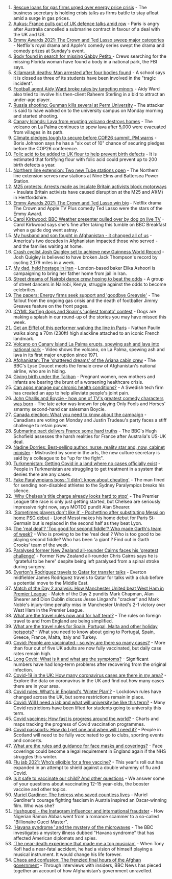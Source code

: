 1. [Rescue loans for gas firms urged over energy price crisis](https://www.bbc.co.uk/news/business-58620167?at_medium=RSS&at_campaign=KARANGA) - The business secretary is holding crisis talks as firms battle to stay afloat amid a surge in gas prices.
2. [Aukus: France pulls out of UK defence talks amid row](https://www.bbc.co.uk/news/uk-58620220?at_medium=RSS&at_campaign=KARANGA) - Paris is angry after Australia cancelled a submarine contract in favour of a deal with the UK and US.
3. [Emmy Awards 2021: The Crown and Ted Lasso sweep major categories](https://www.bbc.co.uk/news/entertainment-arts-58620247?at_medium=RSS&at_campaign=KARANGA) - Netflix's royal drama and Apple's comedy series swept the drama and comedy prizes at Sunday's event.
4. [Body found in search for missing Gabby Petito ](https://www.bbc.co.uk/news/world-us-canada-58620272?at_medium=RSS&at_campaign=KARANGA) - Crews searching for the missing Florida woman have found a body in a national park, the FBI says.
5. [Killamarsh deaths: Man arrested after four bodies found](https://www.bbc.co.uk/news/uk-england-derbyshire-58620379?at_medium=RSS&at_campaign=KARANGA) - A school says it is closed as three of its students have been involved in the "tragic incident".
6. [Football agent Aidy Ward broke rules by targeting minors](https://www.bbc.co.uk/news/uk-58600845?at_medium=RSS&at_campaign=KARANGA) - Aidy Ward also tried to involve his then-client Raheem Sterling in a bid to attract an under-age player.
7. [Russia shooting: Gunman kills several at Perm University](https://www.bbc.co.uk/news/world-europe-58623160?at_medium=RSS&at_campaign=KARANGA) - The attacker is said to have walked on to the university campus on Monday morning and started shooting.
8. [Canary Islands: Lava from erupting volcano destroys homes](https://www.bbc.co.uk/news/world-europe-58620555?at_medium=RSS&at_campaign=KARANGA) - The volcano on La Palma continues to spew lava after 5,000 were evacuated from villages in its path.
9. [Climate pledges tough to secure before COP26 summit, PM warns](https://www.bbc.co.uk/news/uk-politics-58620566?at_medium=RSS&at_campaign=KARANGA) - Boris Johnson says he has a "six out of 10" chance of securing pledges before the COP26 conference.
10. [Folic acid to be added to UK flour to help prevent birth defects](https://www.bbc.co.uk/news/health-58615838?at_medium=RSS&at_campaign=KARANGA) - It is estimated that fortifying flour with folic acid could prevent up to 200 birth defects a year.
11. [Northern line extension: Two new Tube stations open](https://www.bbc.co.uk/news/uk-england-london-58621491?at_medium=RSS&at_campaign=KARANGA) - The Northern line extension serves new stations at Nine Elms and Battersea Power Station.
12. [M25 protests: Arrests made as Insulate Britain activists block motorways](https://www.bbc.co.uk/news/uk-england-beds-bucks-herts-58622088?at_medium=RSS&at_campaign=KARANGA) - Insulate Britain activists have caused disruption at the M25 and A1(M) in Hertfordshire.
13. [Emmy Awards 2021: The Crown and Ted Lasso win big](https://www.bbc.co.uk/news/entertainment-arts-58620187?at_medium=RSS&at_campaign=KARANGA) - Netflix drama The Crown and Apple TV Plus comedy Ted Lasso were the stars of the Emmy Award.
14. [Carol Kirkwood: BBC Weather presenter pulled over by dog on live TV](https://www.bbc.co.uk/news/uk-58625098?at_medium=RSS&at_campaign=KARANGA) - Carol Kirkwood says she's fine after taking this tumble on BBC Breakfast when a guide dog went astray.
15. [My husband and son fought in Afghanistan - it changed all of us](https://www.bbc.co.uk/news/world-us-canada-58603119?at_medium=RSS&at_campaign=KARANGA) - America's two decades in Afghanistan impacted those who served - and the families waiting at home.
16. [Crash cyclist Josh Quigley set to achieve new Guinness World Record](https://www.bbc.co.uk/news/uk-scotland-edinburgh-east-fife-58622023?at_medium=RSS&at_campaign=KARANGA) - Josh Quigley is believed to have broken Jack Thompson's record by cycling 2,179 miles in a week.
17. [My dad, held hostage in Iran](https://www.bbc.co.uk/news/world-middle-east-58603151?at_medium=RSS&at_campaign=KARANGA) - London-based baker Elika Ashoori is campaigning to bring her father home from jail in Iran.
18. [Street dreams of Nairobi dance crew hoping to beat the odds](https://www.bbc.co.uk/news/world-africa-58602632?at_medium=RSS&at_campaign=KARANGA) - A group of street dancers in Nairobi, Kenya, struggle against the odds to become celebrities.
19. [The papers: Energy firms seek support and 'goodbye Greavsie'](https://www.bbc.co.uk/news/blogs-the-papers-58620207?at_medium=RSS&at_campaign=KARANGA) - The fallout from the ongoing gas crisis and the death of footballer Jimmy Greaves feature on the front pages.
20. [ICYMI: Surfing dogs and Spain's 'ugliest tomato' contest](https://www.bbc.co.uk/news/world-58603174?at_medium=RSS&at_campaign=KARANGA) - Dogs are making a splash in our round-up of the stories you may have missed this week.
21. [Get an Eiffel of this performer walking the line in Paris](https://www.bbc.co.uk/news/world-europe-58612966?at_medium=RSS&at_campaign=KARANGA) - Nathan Paulin walks along a 70m (230ft) high slackline attached to an iconic French landmark.
22. [Volcano on Canary Island La Palma erupts, spewing ash and lava into national park](https://www.bbc.co.uk/news/world-europe-58618487?at_medium=RSS&at_campaign=KARANGA) - Video shows the volcano, on La Palma, spewing ash and lava in its first major eruption since 1971.
23. [Afghanistan: The 'shattered dreams' of the Ariana cabin crew](https://www.bbc.co.uk/news/world-middle-east-58599522?at_medium=RSS&at_campaign=KARANGA) - The BBC's Lyse Doucet meets the female crew of Afghanistan's national airline, who are in hiding.
24. [Giving birth under the Taliban](https://www.bbc.co.uk/news/world-asia-58585323?at_medium=RSS&at_campaign=KARANGA) - Pregnant women, new mothers and infants are bearing the brunt of a worsening healthcare crisis.
25. [Can apps manage our chronic health conditions?](https://www.bbc.co.uk/news/business-58556777?at_medium=RSS&at_campaign=KARANGA) - A Swedish tech firm has created an app to help alleviate people's joint pain.
26. [John Challis and Boycie - how one of TV's greatest comedy characters was born](https://www.bbc.co.uk/news/entertainment-arts-58617283?at_medium=RSS&at_campaign=KARANGA) - The late actor was known for playing Only Fools and Horses' smarmy second-hand car salesman Boycie.
27. [Canada election: What you need to know about the campaign](https://www.bbc.co.uk/news/world-us-canada-58573882?at_medium=RSS&at_campaign=KARANGA) - Canadians are voting on Monday and Justin Trudeau's party faces a stiff challenge to retain power.
28. [Submarine pact delivers France some hard truths](https://www.bbc.co.uk/news/world-europe-58614229?at_medium=RSS&at_campaign=KARANGA) - The BBC's Hugh Schofield assesses the harsh realities for France after Australia's US-UK deal.
29. [Nadine Dorries: Best-selling author, nurse, reality star and, now, cabinet minister](https://www.bbc.co.uk/news/uk-politics-58594042?at_medium=RSS&at_campaign=KARANGA) - Mistrusted by some in the arts, the new culture secretary is said by a colleague to be "up for the fight".
30. [Turkmenistan: Getting Covid in a land where no cases officially exist](https://www.bbc.co.uk/news/world-asia-58583212?at_medium=RSS&at_campaign=KARANGA) - People in Turkmenistan are struggling to get treatment in a system that denies there are any cases.
31. [Fake Paralympians boss: 'I didn't know about cheating'](https://www.bbc.co.uk/news/stories-58598677?at_medium=RSS&at_campaign=KARANGA) - The man fined for sending non-disabled athletes to the Sydney Paralympics breaks his silence.
32. ['Why Chelsea's title charge already looks hard to stop'](https://www.bbc.co.uk/sport/football/58611968?at_medium=RSS&at_campaign=KARANGA) - The Premier League title race is only just getting started, but Chelsea are seriously impressive right now, says MOTD2 pundit Alan Shearer.
33. ['Sometimes players don't like it' - Pochettino after substituting Messi on home PSG debut](https://www.bbc.co.uk/sport/football/58618479?at_medium=RSS&at_campaign=KARANGA) - Lionel Messi makes his home debut for Paris St-Germain but is replaced in the second half as they beat Lyon.
34. [The 'real deal'? 'Too good for second fiddle'? Who made Garth's team of week?](https://www.bbc.co.uk/sport/football/58619656?at_medium=RSS&at_campaign=KARANGA) - Who is proving to be the 'real deal'? Who is too good to be playing second fiddle? Who has been 'a giant'? Find out in Garth Crooks' team of the week.
35. [Paralysed former New Zealand all-rounder Cairns faces his 'greatest challenge'](https://www.bbc.co.uk/sport/cricket/58623612?at_medium=RSS&at_campaign=KARANGA) - Former New Zealand all-rounder Chris Cairns says he is "grateful to be here" despite being left paralysed from a spinal stroke during surgery.
36. [Everton's Rodriguez travels to Qatar for transfer talks](https://www.bbc.co.uk/sport/football/58586147?at_medium=RSS&at_campaign=KARANGA) - Everton midfielder James Rodriguez travels to Qatar for talks with a club before a potential move to the Middle East.
37. [Match of the Day 2 analysis: How Manchester United beat West Ham in Premier League](https://www.bbc.co.uk/sport/av/football/58620437?at_medium=RSS&at_campaign=KARANGA) - Match of the Day 2 pundits Mark Chapman, Alan Shearer and Dion Dublin discuss Jesse Lingard's "cracker" and Mark Noble's injury-time penalty miss in Manchester United's 2-1 victory over West Ham in the Premier League.
38. [What are the travel rules now and for half term?](https://www.bbc.co.uk/news/explainers-52544307?at_medium=RSS&at_campaign=KARANGA) - The rules on foreign travel to and from England are being simplified.
39. [What are the travel rules for Spain, Portugal, Malta and other holiday hotspots?](https://www.bbc.co.uk/news/explainers-56997931?at_medium=RSS&at_campaign=KARANGA) - What you need to know about going to Portugal, Spain, Greece, France, Malta, Italy and Turkey.
40. [Covid: People are vaccinated - so why are there so many cases?](https://www.bbc.co.uk/news/health-55045639?at_medium=RSS&at_campaign=KARANGA) - More than four out of five UK adults are now fully vaccinated, but daily case rates remain high.
41. [Long Covid: What is it and what are the symptoms?](https://www.bbc.co.uk/news/health-57833394?at_medium=RSS&at_campaign=KARANGA) - Significant numbers have had long-term problems after recovering from the original infection.
42. [Covid-19 in the UK: How many coronavirus cases are there in my area?](https://www.bbc.co.uk/news/uk-51768274?at_medium=RSS&at_campaign=KARANGA) - Explore the data on coronavirus in the UK and find out how many cases there are in your area.
43. [Covid rules: What's in England's 'Winter Plan'?](https://www.bbc.co.uk/news/explainers-52530518?at_medium=RSS&at_campaign=KARANGA) - Lockdown rules have changed across the UK, but some restrictions remain in place.
44. [Covid: Will I need a jab and what will university be like this term?](https://www.bbc.co.uk/news/explainers-52753913?at_medium=RSS&at_campaign=KARANGA) - Many Covid restrictions have been lifted for students going to university this term.
45. [Covid vaccines: How fast is progress around the world?](https://www.bbc.co.uk/news/world-56237778?at_medium=RSS&at_campaign=KARANGA) - Charts and maps tracking the progress of Covid vaccination programmes.
46. [Covid passports: How do I get one and when will I need it?](https://www.bbc.co.uk/news/explainers-55718553?at_medium=RSS&at_campaign=KARANGA) - People in Scotland will need to be fully vaccinated to go to clubs, sporting events and concerts.
47. [What are the rules and guidance for face masks and coverings?](https://www.bbc.co.uk/news/health-51205344?at_medium=RSS&at_campaign=KARANGA) - Face coverings could become a legal requirement in England again if the NHS struggles this winter.
48. [Flu jab 2021: Who’s eligible for a free vaccine?](https://www.bbc.co.uk/news/health-53847025?at_medium=RSS&at_campaign=KARANGA) - This year's roll out has expanded in an attempt to shield against a double whammy of flu and Covid.
49. [Is it safe to vaccinate our child? And other questions](https://www.bbc.co.uk/news/world-asia-china-51176409?at_medium=RSS&at_campaign=KARANGA) - We answer some of your questions about vaccinating 12-15 year-olds, the booster vaccine and other topics.
50. [Muriel Gardiner: The heiress who saved countless lives](https://www.bbc.co.uk/news/uk-england-london-58399839?at_medium=RSS&at_campaign=KARANGA) - Muriel Gardiner's courage fighting fascism in Austria inspired an Oscar-winning film. Who was she?
51. [Hushpuppi - the Instagram influencer and international fraudster](https://www.bbc.co.uk/news/world-africa-58553109?at_medium=RSS&at_campaign=KARANGA) - How Nigerian Ramon Abbas went from a romance scammer to a so-called "Billionaire Gucci Master".
52. [‘Havana syndrome ’ and the mystery of the microwaves](https://www.bbc.co.uk/news/world-58396698?at_medium=RSS&at_campaign=KARANGA) - The BBC investigates a mystery illness dubbed "Havana syndrome" that has affected American diplomats and spies.
53. ['The near-death experience that made me a top musician'](https://www.bbc.co.uk/news/stories-58465559?at_medium=RSS&at_campaign=KARANGA) - When Tony Kofi had a near-fatal accident, he had a vision of himself playing a musical instrument. It would change his life forever.
54. [Chaos and confusion: The frenzied final hours of the Afghan government](https://www.bbc.co.uk/news/world-asia-58477131?at_medium=RSS&at_campaign=KARANGA) - Through interviews with insiders, BBC News has pieced together an account of how Afghanistan’s government unravelled.
